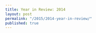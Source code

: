 ```yaml
---
title: Year in Review: 2014
layout: post
permalink: "/2015/2014-year-in-review/"
published: true
---
```


